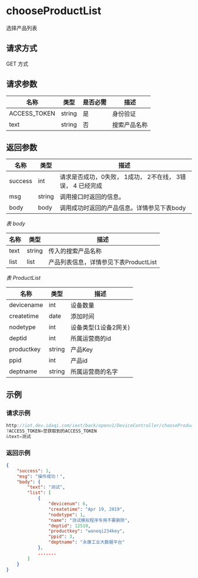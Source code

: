 # chooseProductList

选择产品列表

## 请求方式

GET 方式

## 请求参数

| 名称         | 类型   | 是否必需 | 描述         |
| ------------ | ------ | -------- | ------------ |
| ACCESS_TOKEN | string | 是       | 身份验证     |
| text         | string | 否       | 搜索产品名称 |

## 返回参数

| 名称    | 类型   | 描述                                                       |
| ------- | ------ | ---------------------------------------------------------- |
| success | int    | 请求是否成功，0失败， 1成功， 2不在线， 3错误， 4 已经完成 |
| msg     | string | 调用接口时返回的信息。                                     |
| body    | body   | 调用成功时返回的产品信息。详情参见下表body                 |

*表 body*

| 名称 | 类型   | 描述                                  |
| ---- | ------ | ------------------------------------- |
| text | string | 传入的搜索产品名称                    |
| list | list   | 产品列表信息，详情参见下表ProductList |

*表 ProductList*

| 名称       | 类型   | 描述                 |
| ---------- | ------ | -------------------- |
| devicename | int    | 设备数量             |
| createtime | date   | 添加时间             |
| nodetype   | int    | 设备类型(1设备2网关) |
| deptid     | int    | 所属运营商的id       |
| productkey | string | 产品Key              |
| ppid       | int    | 产品id               |
| deptname   | string | 所属运营商的名字     |

## 示例

### 请求示例

```java
http://iot.dev.idaqi.com/iext/back/openv1/DeviceController/chooseProductList
?ACCESS_TOKEN=您获取到的ACCESS_TOKEN
&text=测试
```

### 返回示例

```json
{
    "success": 1,
    "msg": "操作成功！",
    "body": {
        "text": "测试",
        "list": [
            {
                "devicenum": 6,
                "createtime": "Apr 19, 2019",
                "nodetype": 1,
                "name": "测试模拟程序专用不要删除",
                "deptid": 12519,
                "productkey": "waneqi234key",
                "ppid": 3,
                "deptname": "永康工业大数据平台"
            },
           	.......
        ]
    }
}
```

